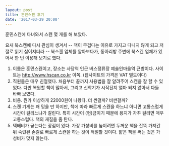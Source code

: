 ```yaml
---
layout: post
title: 훈민스캔 후기
date: '2017-03-29 20:00'
---
```


훈민스캔에 다녀와서 스캔 몇 개를 해 보았다.

요새 북스캔에 다시 관심이 생겨서 -- 책이 무겁다는 이유로 가지고 다니지 않게 되고 저절로 읽기 싫어지더라 -- 북스캔 업체를 알아보다가, 동아리방 주변에 북스캔 업체가 있어서 한 번 이용해 보기로 했다.

1. 이름은 훈민스캔이고, 장소는 사당역 인근 버스정류장 예술인마을역 근방이다. 사이트는 http://www.hscan.co.kr 이쪽. (웹사이트의 가격은 VAT 별도이다)
2. 직원들은 매우 친절했다. 처음부터 끝까지 사용법을 잘 알려주어 스캔을 잘 할 수 있었다. 다만 복원할 책이 많아서, 그리고 신학기가 시작된지 얼마 되지 않아서 다들 바빠 보였다. 
3. 비용. 뭔가 이상하게 22000원이 나왔다. 더 싼걸까? 비싼걸까?
4. 스캔 기계는 꽤 믿을 만 하지만, 책에 따라 빠르게 스캔을 하느냐 아니면 고통스럽게 시간이 걸리느냐가 갈린다. 특히 시간이 (현)금이기 때문에 용지가 자꾸 걸리면 매우 고통스럽다. 책의 재질을 좀 탄다.
5. 택배비가 굳는다는 장점이 있다. 가장 가성비를 높이려면 두꺼운 책을 잔뜩 가져간 뒤 숙련된 손길로 빠르게 스캔을 하는 것이 적절할 것이다. 얇은 책을 써는 것은 가성비가 맞지 않는다.

